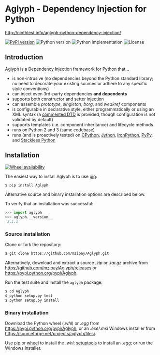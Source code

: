 # Aglyph - Dependency Injection for Python

http://ninthtest.info/aglyph-python-dependency-injection/

[![PyPI version](https://img.shields.io/pypi/v/Aglyph.svg)](https://pypi.python.org/pypi/Aglyph/)
![Python version](https://img.shields.io/pypi/pyversions/Aglyph.svg)
![Python implementation](https://img.shields.io/pypi/implementation/Aglyph.svg)
![License](https://img.shields.io/pypi/l/Aglyph.svg)

## Introduction

Aglyph is a Dependency Injection framework for Python that...

* is non-intrusive (no dependencies beyond the Python standard library; no need
  to decorate your existing sources or adhere to any specific style
  conventions)
* can inject even 3rd-party dependencies **and dependents**
* supports both constructor and setter injection
* can assemble *prototype*, *singleton*, *borg*, and *weakref* components
* is configurable in declarative style, either programmatically or using an XML
  syntax (a
  [commented DTD](https://github.com/mzipay/Aglyph/blob/master/resources/aglyph-context.dtd)
  is provided, though configuration is not validated by default)
* supports templates (i.e. component inheritance) and lifecycle methods
* runs on Python 2 and 3 (same codebase)
* runs (and is proactively tested) on [CPython](http://www.python.org/),
  [Jython](http://www.jython.org/), [IronPython](http://ironpython.net/),
  [PyPy](http://pypy.org/>), and [Stackless Python](http://www.stackless.com/)

## Installation

[![Wheel availability](https://img.shields.io/pypi/wheel/Aglyph.svg)](https://pypi.python.org/pypi/Aglyph/)

The easiest way to install Aglyph is to use [pip](https://pip.pypa.io/):

```bash
$ pip install Aglyph
```

Alternative source and binary installation options are described below.

To verify that an installation was successful:

```python
>>> import aglyph
>>> aglyph.__version__
'2.1.1'
```

### Source installation

Clone or fork the repository:

```bash
$ git clone https://github.com/mzipay/Aglyph.git
```

Alternatively, download and extract a source _.zip_ or _.tar.gz_ archive from
https://github.com/mzipay/Aglyph/releases or https://pypi.python.org/pypi/Aglyph.

Run the test suite and install the `aglyph` package:

```bash
$ cd Aglyph
$ python setup.py test
$ python setup.py install
```

### Binary installation

Download the Python wheel (_.whl_) or _.egg_ from
https://pypi.python.org/pypi/Aglyph, or an _.exe_/_.msi_ Windows installer from
https://sourceforge.net/projects/aglyph/files/.

Use [pip](https://pip.pypa.io/) or
[wheel](https://pypi.python.org/pypi/wheel) to install the _.whl_;
[setuptools](https://pypi.python.org/pypi/setuptools) to install an
_.egg_; or run the Windows installer.

